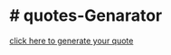 <h1># quotes-Genarator</h1>

<a href="https://sage-salamander-b7ce35.netlify.app/">click here to generate your quote</a>
